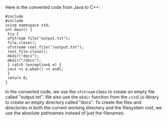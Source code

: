 Here is the converted code from Java to C++:
```
#include 
#include 
using namespace std;
int main() {
 try {
 ofstream file("output.txt");
 file.close();
 ofstream root_file("/output.txt");
 root_file.close();
 mkdir("docs");
 mkdir("/docs");
 } catch (exception& e) {
 cout << e.what() << endl;
 }
 return 0;
}
```
In the converted code, we use the `ofstream` class to create an empty file called "output.txt". We also use the `mkdir` function from the `cstdlib` library to create an empty directory called "docs". To create the files and directories in both the current working directory and the filesystem root, we use the absolute pathnames instead of just the filenames.

